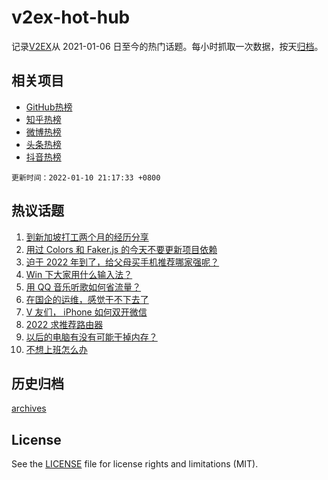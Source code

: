 # v2ex-hot-hub

 记录[V2EX](https://www.v2ex.com/)从 2021-01-06 日至今的热门话题。每小时抓取一次数据，按天[归档](archives)。
 
 ## 相关项目

- [GitHub热榜](https://github.com/lonnyzhang423/github-hot-hub)
- [知乎热榜](https://github.com/lonnyzhang423/zhihu-hot-hub)
- [微博热榜](https://github.com/lonnyzhang423/weibo-hot-hub)
- [头条热榜](https://github.com/lonnyzhang423/toutiao-hot-hub)
- [抖音热榜](https://github.com/lonnyzhang423/douyin-hot-hub)


 `更新时间：2022-01-10 21:17:33 +0800`

## 热议话题

1. [到新加坡打工两个月的经历分享](https://www.v2ex.com/t/827199)
1. [用过 Colors 和 Faker.js 的今天不要更新项目依赖](https://www.v2ex.com/t/827224)
1. [迫于 2022 年到了，给父母买手机推荐哪家强呢？](https://www.v2ex.com/t/827237)
1. [Win 下大家用什么输入法？](https://www.v2ex.com/t/827232)
1. [用 QQ 音乐听歌如何省流量？](https://www.v2ex.com/t/827208)
1. [在国企的运维，感觉干不下去了](https://www.v2ex.com/t/827241)
1. [V 友们， iPhone 如何双开微信](https://www.v2ex.com/t/827238)
1. [2022 求推荐路由器](https://www.v2ex.com/t/827212)
1. [以后的电脑有没有可能干掉内存？](https://www.v2ex.com/t/827298)
1. [不想上班怎么办](https://www.v2ex.com/t/827233)

## 历史归档

[archives](archives)

## License

See the [LICENSE](LICENSE) file for license rights and limitations (MIT).
